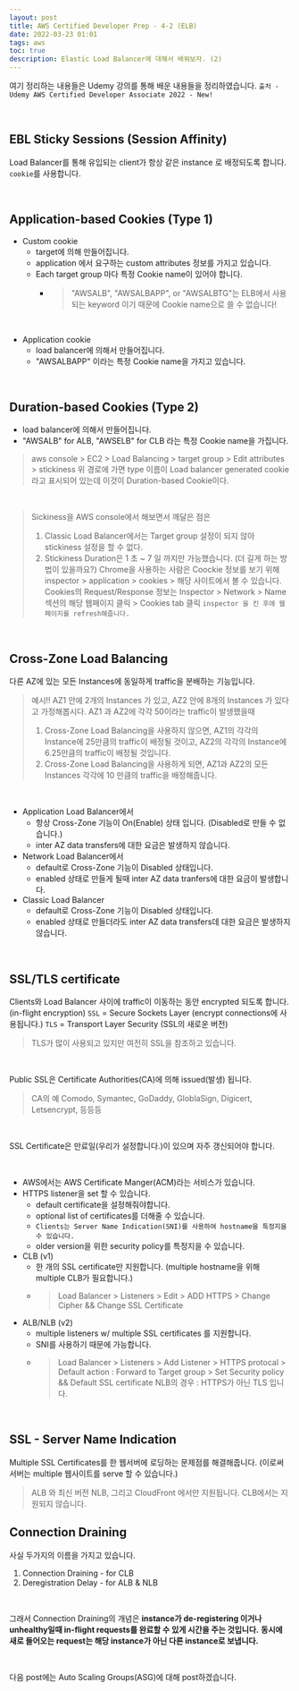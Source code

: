 ```yaml
---
layout: post
title: AWS Certified Developer Prep - 4-2 (ELB)
date: 2022-03-23 01:01
tags: aws
toc: true
description: Elastic Load Balancer에 대해서 배워보자. (2)
---
```


여기 정리하는 내용들은 Udemy 강의를 통해 배운 내용들을 정리하였습니다.
`출처 - Udemy AWS Certified Developer Associate 2022 - New!`

<br>

## EBL Sticky Sessions (Session Affinity)
Load Balancer를 통해 유입되는 client가 항상 같은 instance 로 배정되도록 합니다.
`cookie`를 사용합니다.

<br>

## Application-based Cookies (Type 1)
- Custom cookie
    - target에 의해 만들어집니다.
    - application 에서 요구하는 custom attributes 정보를 가지고 있습니다.
    - Each target group 마다 특정 Cookie name이 있어야 합니다.
        - > "AWSALB", "AWSALBAPP", or "AWSALBTG"는 ELB에서 사용되는 keyword 이기 때문에 Cookie name으로 쓸 수 없습니다!

<br>

- Application cookie
    - load balancer에 의해서 만들어집니다.
    - "AWSALBAPP" 이라는 특정 Cookie name을 가지고 있습니다.

<br>

## Duration-based Cookies (Type 2)
- load balancer에 의해서 만들어집니다.
- "AWSALB" for ALB, "AWSELB" for CLB 라는 특정 Cookie name을 가집니다.
> aws console > EC2 > Load Balancing > target group > Edit attributes > stickiness
> 위 경로에 가면 type 이름이 Load balancer generated cookie 라고 표시되어 있는데 이것이 Duration-based Cookie이다.

<br>

> Sickiness을 AWS console에서 해보면서 깨달은 점은
> 1. Classic Load Balancer에서는 Target group 설정이 되지 않아 stickiness 설정을 할 수 없다.
> 2. Stickiness Duration은 1 초 ~ 7 일 까지만 가능했습니다. (더 길게 하는 방법이 있을까요?)
> Chrome을 사용하는 사람은 Coockie 정보를 보기 위해 inspector > application > cookies > 해당 사이트에서 볼 수 있습니다.
> Cookies의 Request/Response 정보는 Inspector > Network > Name 섹션의 해당 웹페이지 클릭 > Cookies tab 클릭
> `inspector 을 킨 후에 웹페이지를 refresh해줍니다.`

<br>

## Cross-Zone Load Balancing
다른 AZ에 있는 모든 Instances에 동일하게 traffic을 분배하는 기능입니다.
> 예시!!
> AZ1 안에 2개의 Instances 가 있고, AZ2 안에 8개의 Instances 가 있다고 가정해봅시다.
> AZ1 과 AZ2에 각각 50이라는 traffic이 발생했을때
> 1. Cross-Zone Load Balancing을 사용하지 않으면, 
> AZ1의 각각의 Instance에 25만큼의 traffic이 배정될 것이고,
> AZ2의 각각의 Instance에 6.25만큼의 traffic이 배정될 것입니다.
> 2. Cross-Zone Load Balancing을 사용하게 되면,
> AZ1과 AZ2의 모든 Instances 각각에 10 만큼의 traffic을 배정해줍니다.

<br>

- Application Load Balancer에서
    - 항상 Cross-Zone 기능이 On(Enable) 상태 입니다. (Disabled로 만들 수 없습니다.)
    - inter AZ data transfers에 대한 요금은 발생하지 않습니다.
- Network Load Balancer에서
    - default로 Cross-Zone 기능이 Disabled 상태입니다.
    - enabled 상태로 만들게 될때 inter AZ data tranfers에 대한 요금이 발생합니다.
- Classic Load Balancer
    - default로 Cross-Zone 기능이 Disabled 상태입니다.
    - enabled 상태로 만들더라도 inter AZ data transfers데 대한 요금은 발생하지 않습니다.

<br>

## SSL/TLS certificate
Clients와 Load Balancer 사이에 traffic이 이동하는 동안 encrypted 되도록 합니다. (in-flight encryption)
`SSL` = Secure Sockets Layer (encrypt connections에 사용됩니다.)
`TLS` = Transport Layer Security (SSL의 새로운 버전)
> TLS가 많이 사용되고 있지만 여전히 SSL을 참조하고 있습니다.

<br>

Public SSL은 Certificate Authorities(CA)에 의해 issued(발생) 됩니다.
> CA의 예
> Comodo, Symantec, GoDaddy, GloblaSign, Digicert, Letsencrypt, 등등등

<br>

SSL Certificate은 만료일(우리가 설정합니다.)이 있으며 자주 갱신되어야 합니다.

<br>

- AWS에서는 AWS Certificate Manger(ACM)라는 서비스가 있습니다.
- HTTPS listener을 set 할 수 있습니다.
    - default certificate을 설정해줘야합니다.
    - optional list of certificates를 더해줄 수 있습니다.
    - `Clients는 Server Name Indication(SNI)를 사용하여 hostname을 특정지을 수 있습니다.`
    - older version을 위한 security policy를 특정지을 수 있습니다.
- CLB (v1)
    - 한 개의 SSL certificate만 지원합니다. (multiple hostname을 위해 multiple CLB가 필요합니다.)
    - > Load Balancer > Listeners > Edit > ADD HTTPS > Change Cipher && Change SSL Certificate 
- ALB/NLB (v2)
    - multiple listeners w/ multiple SSL certificates 를 지원합니다.
    - SNI를 사용하기 때문에 가능합니다.
    - > Load Balancer > Listeners > Add Listener > HTTPS protocal > Default action : Forward to Target group > Set Security policy && Default SSL certificate
        > NLB의 경우 : HTTPS가 아닌 TLS 입니다.


<br>

## SSL - Server Name Indication
Multiple SSL Certificates를 한 웹서버에 로딩하는 문제점를 해결해줍니다. (이로써 서버는 multiple 웹사이트를 serve 할 수 있습니다.)
> ALB 와 최신 버전 NLB, 그리고 CloudFront 에서만 지원됩니다.
> CLB에서는 지원되지 않습니다.

## Connection Draining
사실 두가지의 이름을 가지고 있습니다.
1. Connection Draining - for CLB
2. Deregistration Delay - for ALB & NLB

<br>

그래서 Connection Draining의 개념은
**instance가 de-registering 이거나 unhealthy일때 in-flight requests를 완료할 수 있게 시간을 주는 것입니다.**
**동시에 새로 들어오는 request는 해당 instance가 아닌 다른 instance로 보냅니다.**

<br>

다음 post에는 Auto Scaling Groups(ASG)에 대해 post하겠습니다.